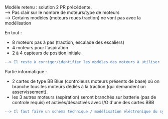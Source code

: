 Modèle retenu : solution 2 PR précédente. \
--> Pas clair sur le nombre de moteurs/type de moteurs \
--> Certains modèles (moteurs roues traction) ne vont pas avec la modélisation

En tout :
- 8 moteurs pas à pas (traction, escalade des escaliers)
- 4 moteurs pour l'aspiration
- 2 à 4 capteurs de position initiale 

```diff
--> Il reste à corriger/identifier les modèles des moteurs à utiliser
```



Partie informatique :
- 2 cartes de type BB Blue (controleurs moteurs présents de base) où on branche tous les moteurs dédiés à la traction (qui demandent un asservissement).
- les 3 autres moteurs (aspiration) seront branchés sur batterie (pas de controle requis) et activés/désactivés avec I/O d'une des cartes BBB

```diff
--> Il faut faire un schéma technique / modélisation éléctronique du système
```
